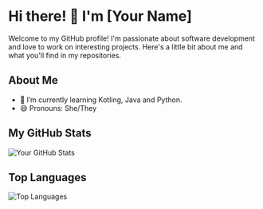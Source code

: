 # Hi there! 👋 I'm [Your Name]

Welcome to my GitHub profile! I'm passionate about software development and love to work on interesting projects. Here's a little bit about me and what you'll find in my repositories.

## About Me

- 🌱 I’m currently learning Kotling, Java and Python.
- 😄 Pronouns: She/They

## My GitHub Stats

![Your GitHub Stats](https://github-readme-stats.vercel.app/api?username=a24yaniravc&show_icons=true&theme=dracula)

## Top Languages

![Top Languages](https://github-readme-stats.vercel.app/api/top-langs/?username=a24yaniravc&layout=compact&theme=dracula)
